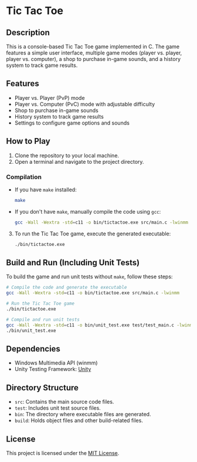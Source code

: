 # Tic Tac Toe

## Description

This is a console-based Tic Tac Toe game implemented in C. The game features a simple user interface, multiple game modes (player vs. player, player vs. computer), a shop to purchase in-game sounds, and a history system to track game results.

## Features

- Player vs. Player (PvP) mode
- Player vs. Computer (PvC) mode with adjustable difficulty
- Shop to purchase in-game sounds
- History system to track game results
- Settings to configure game options and sounds

## How to Play

1. Clone the repository to your local machine.
2. Open a terminal and navigate to the project directory.

### Compilation

- If you have `make` installed:

  ```bash
  make
  ```

- If you don't have `make`, manually compile the code using `gcc`:

  ```bash
  gcc -Wall -Wextra -std=c11 -o bin/tictactoe.exe src/main.c -lwinmm
  ```

3. To run the Tic Tac Toe game, execute the generated executable:

   ```bash
   ./bin/tictactoe.exe
   ```

## Build and Run (Including Unit Tests)

To build the game and run unit tests without `make`, follow these steps:

```bash
# Compile the code and generate the executable
gcc -Wall -Wextra -std=c11 -o bin/tictactoe.exe src/main.c -lwinmm
```

```bash
# Run the Tic Tac Toe game
./bin/tictactoe.exe
```

```bash
# Compile and run unit tests
gcc -Wall -Wextra -std=c11 -o bin/unit_test.exe test/test_main.c -lwinmm
./bin/unit_test.exe
```

## Dependencies

- Windows Multimedia API (winmm)
- Unity Testing Framework: [Unity](https://github.com/ThrowTheSwitch/Unity)

## Directory Structure

- `src`: Contains the main source code files.
- `test`: Includes unit test source files.
- `bin`: The directory where executable files are generated.
- `build`: Holds object files and other build-related files.

## License

This project is licensed under the [MIT License](LICENSE).
